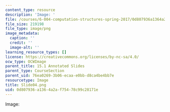 ```yaml
---
content_type: resource
description: 'Image: '
file: /courses/6-004-computation-structures-spring-2017/0d807936a1364a2af75478c99c28171e_Slide04.png
file_size: 219198
file_type: image/png
image_metadata:
  caption: ''
  credit: ''
  image-alt: ''
learning_resource_types: []
license: https://creativecommons.org/licenses/by-nc-sa/4.0/
ocw_type: OCWImage
parent_title: 15.1 Annotated Slides
parent_type: CourseSection
parent_uid: 76ea0269-3b06-ecaa-e0bb-d8ca4be4bb7e
resourcetype: Image
title: Slide04.png
uid: 0d807936-a136-4a2a-f754-78c99c28171e
---
```

Image: 